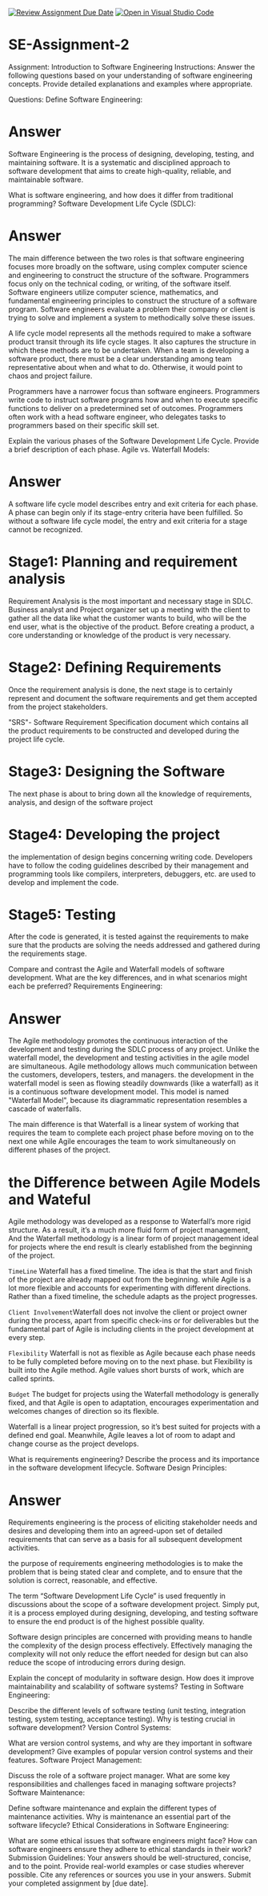 [![Review Assignment Due Date](https://classroom.github.com/assets/deadline-readme-button-24ddc0f5d75046c5622901739e7c5dd533143b0c8e959d652212380cedb1ea36.svg)](https://classroom.github.com/a/-ucQIGTc)
[![Open in Visual Studio Code](https://classroom.github.com/assets/open-in-vscode-718a45dd9cf7e7f842a935f5ebbe5719a5e09af4491e668f4dbf3b35d5cca122.svg)](https://classroom.github.com/online_ide?assignment_repo_id=15202809&assignment_repo_type=AssignmentRepo)
# SE-Assignment-2
Assignment: Introduction to Software Engineering
Instructions:
Answer the following questions based on your understanding of software engineering concepts. Provide detailed explanations and examples where appropriate.

Questions:
Define Software Engineering:

# Answer
 Software Engineering is the process of designing, developing, testing, and maintaining software. It is a systematic and disciplined approach to software development that aims to create high-quality, reliable, and maintainable software.

What is software engineering, and how does it differ from traditional programming?
Software Development Life Cycle (SDLC):
# Answer
The main difference between the two roles is that software engineering focuses more broadly on the software, using complex computer science and engineering to construct the structure of the software. Programmers focus only on the technical coding, or writing, of the software itself. Software engineers utilize computer science, mathematics, and fundamental engineering principles to construct the structure of a software program. Software engineers evaluate a problem their company or client is trying to solve and implement a system to methodically solve these issues.

A life cycle model represents all the methods required to make a software product transit through its life cycle stages. It also captures the structure in which these methods are to be undertaken. When a team is developing a software product, there must be a clear understanding among team representative about when and what to do. Otherwise, it would point to chaos and project failure.

Programmers have a narrower focus than software engineers. Programmers write code to instruct software programs how and when to execute specific functions to deliver on a predetermined set of outcomes. Programmers often work with a head software engineer, who delegates tasks to programmers based on their specific skill set.

Explain the various phases of the Software Development Life Cycle. Provide a brief description of each phase.
Agile vs. Waterfall Models:
# Answer
A software life cycle model describes entry and exit criteria for each phase. A phase can begin only if its stage-entry criteria have been fulfilled. So without a software life cycle model, the entry and exit criteria for a stage cannot be recognized.

# Stage1: Planning and requirement analysis

Requirement Analysis is the most important and necessary stage in SDLC. Business analyst and Project organizer set up a meeting with the client to gather all the data like what the customer wants to build, who will be the end user, what is the objective of the product. Before creating a product, a core understanding or knowledge of the product is very necessary.

# Stage2: Defining Requirements

Once the requirement analysis is done, the next stage is to certainly represent and document the software requirements and get them accepted from the project stakeholders.

"SRS"- Software Requirement Specification document which contains all the product requirements to be constructed and developed during the project life cycle.

# Stage3: Designing the Software

The next phase is about to bring down all the knowledge of requirements, analysis, and design of the software project

# Stage4: Developing the project

the implementation of design begins concerning writing code. Developers have to follow the coding guidelines described by their management and programming tools like compilers, interpreters, debuggers, etc. are used to develop and implement the code.

# Stage5: Testing

After the code is generated, it is tested against the requirements to make sure that the products are solving the needs addressed and gathered during the requirements stage.

Compare and contrast the Agile and Waterfall models of software development. What are the key differences, and in what scenarios might each be preferred?
Requirements Engineering:

# Answer

The Agile methodology promotes the continuous interaction of the development and testing during the SDLC process of any project. Unlike the waterfall model, the development and testing activities in the agile model are simultaneous. Agile methodology allows much communication between the customers, developers, testers, and managers. the development in the waterfall model is seen as flowing steadily downwards (like a waterfall) as it is a continuous software development model. This model is named "Waterfall Model", because its diagrammatic representation resembles a cascade of waterfalls.

The main difference is that Waterfall is a linear system of working that requires the team to complete each project phase before moving on to the next one while Agile encourages the team to work simultaneously on different phases of the project.

# the Difference between Agile Models and Wateful

Agile methodology was developed as a response to Waterfall’s more rigid structure. As a result, it’s a much more fluid form of project management, And the Waterfall methodology is a linear form of project management ideal for projects where the end result is clearly established from the beginning of the project.

`TimeLine` Waterfall has a fixed timeline. The idea is that the start and finish of the project are already mapped out from the beginning.
while Agile is a lot more flexible and accounts for experimenting with different directions. Rather than a fixed timeline, the schedule adapts as the project progresses.

`Client Involvement`Waterfall does not involve the client or project owner during the process, apart from specific check-ins or for deliverables but the fundamental part of Agile is including clients in the project development at every step.

`Flexibility` Waterfall is not as flexible as Agile because each phase needs to be fully completed before moving on to the next phase. but Flexibility is built into the Agile method. Agile values short bursts of work, which are called sprints.

`Budget` The budget for projects using the Waterfall methodology is generally fixed, and that Agile is open to adaptation, encourages experimentation and welcomes changes of direction so its flexible.

Waterfall is a linear project progression, so it’s best suited for projects with a defined end goal. Meanwhile, Agile leaves a lot of room to adapt and change course as the project develops.

What is requirements engineering? Describe the process and its importance in the software development lifecycle.
Software Design Principles:
# Answer 

Requirements engineering is the process of eliciting stakeholder needs and desires and developing them into an agreed-upon set of detailed requirements that can serve as a basis for all subsequent development activities.

the purpose of requirements engineering methodologies is to make the problem that is being stated clear and complete, and to ensure that the solution is correct, reasonable, and effective.

The term “Software Development Life Cycle” is used frequently in discussions about the scope of a software development project. Simply put, it is a process employed during designing, developing, and testing software to ensure the end product is of the highest possible quality.

Software design principles are concerned with providing means to handle the complexity of the design process effectively. Effectively managing the complexity will not only reduce the effort needed for design but can also reduce the scope of introducing errors during design.

Explain the concept of modularity in software design. How does it improve maintainability and scalability of software systems?
Testing in Software Engineering:

Describe the different levels of software testing (unit testing, integration testing, system testing, acceptance testing). Why is testing crucial in software development?
Version Control Systems:

What are version control systems, and why are they important in software development? Give examples of popular version control systems and their features.
Software Project Management:

Discuss the role of a software project manager. What are some key responsibilities and challenges faced in managing software projects?
Software Maintenance:

Define software maintenance and explain the different types of maintenance activities. Why is maintenance an essential part of the software lifecycle?
Ethical Considerations in Software Engineering:

What are some ethical issues that software engineers might face? How can software engineers ensure they adhere to ethical standards in their work?
Submission Guidelines:
Your answers should be well-structured, concise, and to the point.
Provide real-world examples or case studies wherever possible.
Cite any references or sources you use in your answers.
Submit your completed assignment by [due date].

